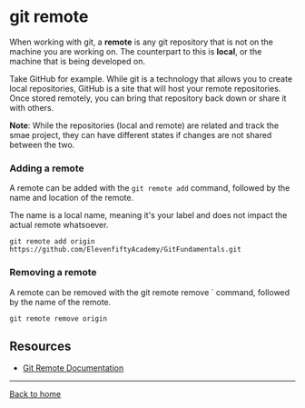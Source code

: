 # git remote

When working with git, a **remote** is any git repository that is not on the machine you are working on. The counterpart to this is **local**, or the machine that is being developed on.

Take GitHub for example. While git is a technology that allows you to create local repositories, GitHub is a site that will host your remote repositories. Once stored remotely, you can bring that repository back down or share it with others.

**Note**: While the repositories (local and remote) are related and track the smae project, they can have different states if changes are not shared between the two.

### Adding a remote

A remote can be added with the `git remote add` command, followed by the name and location of the remote.

The name is a local name, meaning it's your label and does not impact the actual remote whatsoever.

```
git remote add origin https://github.com/ElevenfiftyAcademy/GitFundamentals.git
```

### Removing a remote

A remote can be removed with the git remote remove ` command, followed by the name of the remote.

```
git remote remove origin
```

## Resources

- [Git Remote Documentation](https://git-scm.com/docs/git-remote)

---

[Back to home](../README.md)
